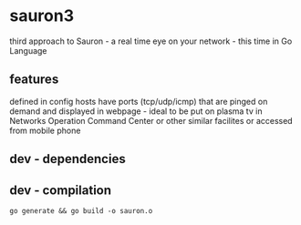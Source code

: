 # sauron3
third approach to Sauron - a real time eye on your network - this time in Go Language 

## features
defined in config hosts have ports (tcp/udp/icmp) that are pinged on demand and displayed in webpage - ideal to be put on plasma tv in Networks Operation Command Center or other similar facilites or accessed from mobile phone 

## dev - dependencies


## dev - compilation
`go generate && go build -o sauron.o`
